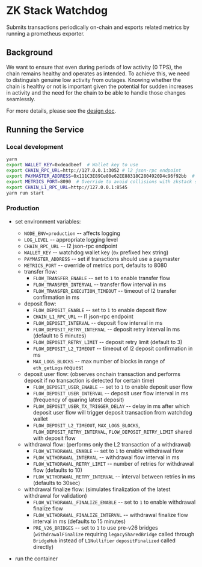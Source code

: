 # ZK Stack Watchdog
Submits transactions periodically on-chain and exports related metrics by
running a prometheus exporter.

## Background
We want to ensure that even during periods of low activity (0 TPS), the chain
remains healthy and operates as intended. To achieve this, we need to
distinguish genuine low activity from outages. Knowing whether the chain is
healthy or not is important given the potential for sudden increases in activity
and the need for the chain to be able to handle those changes seamlessly.

For more details, please see the [design doc](https://www.notion.so/matterlabs/Era-Watchdog-e7ff2347c1cc4a2fa69de08d36caef16?pvs=4).

## Running the Service

### Local development

```bash
yarn
export WALLET_KEY=0xdeadbeef  # Wallet key to use
export CHAIN_RPC_URL=http://127.0.0.1:3052 # l2 json-rpc endpoint
export PAYMASTER_ADDRESS=0x111C3E89Ce80e62EE88318C2804920D4c96f92bb  # if using paymaster for transactions
export METRICS_PORT=8090  # Override to avoid collisions with zkstack server
export CHAIN_L1_RPC_URL=http://127.0.0.1:8545
yarn run start
```

### Production

- set environment variables:
    - `NODE_ENV=production` -- affects logging
    - `LOG_LEVEL` -- appropriate logging level
    - `CHAIN_RPC_URL` -- l2 json-rpc endpoint
    - `WALLET_KEY` -- watchdog wallet key (`0x` prefixed hex string)
    - `PAYMASTER_ADDRESS` -- set if transctions should use a paymaster
    - `METRICS_PORT` -- override of metrics port, defaults to 8080
    - transfer flow:
        - `FLOW_TRANSFER_ENABLE` -- set to `1` to enable transfer flow
        - `FLOW_TRANSFER_INTERVAL` -- transfer flow interval in ms
        - `FLOW_TRANSFER_EXECUTION_TIMEOUT` -- timeout of l2 transfer confirmation in ms
    - deposit flow:
        - `FLOW_DEPOSIT_ENABLE` -- set to `1` to enable deposit flow
        - `CHAIN_L1_RPC_URL` -- l1 json-rpc endpoint
        - `FLOW_DEPOSIT_INTERVAL` -- deposit flow interval in ms
        - `FLOW_DEPOSIT_RETRY_INTERVAL` -- deposit retry interval in ms (default to 5 minutes)
        - `FLOW_DEPOSIT_RETRY_LIMIT` -- deposit retry limit (default to 3)
        - `FLOW_DEPOSIT_L2_TIMEOUT` -- timeout of l2 deposit confirmation in ms
        - `MAX_LOGS_BLOCKS` -- max number of blocks in range of `eth_getLogs` request
    - deposit user flow: (observes onchain transaction and performs deposit if no transaction is detected for certain time)
        - `FLOW_DEPOSIT_USER_ENABLE` -- set to `1` to enable deposit user flow
        - `FLOW_DEPOSIT_USER_INTERVAL` -- deposit user flow interval in ms (frequency of quaring latest deposit)
        - `FLOW_DEPOSIT_USER_TX_TRIGGER_DELAY` -- delay in ms after which deposit user flow will trigger deposit transaction from watchdog wallet
        - `FLOW_DEPOSIT_L2_TIMEOUT`, `MAX_LOGS_BLOCKS`, `FLOW_DEPOSIT_RETRY_INTERVAL`, `FLOW_DEPOSIT_RETRY_LIMIT` shared with deposit flow
    - withdrawal flow: (performs only the L2 transaction of a withdrawal)
        - `FLOW_WITHDRAWAL_ENABLE` -- set to `1` to enable withdrawal flow
        - `FLOW_WITHDRAWAL_INTERVAL` -- withdrawal flow interval in ms
        - `FLOW_WITHDRAWAL_RETRY_LIMIT` -- number of retries for withdrawal flow (defaults to 10)
        - `FLOW_WITHDRAWAL_RETRY_INTERVAL` -- interval between retries in ms (defaults to 30sec)
    - withdrawal finalize flow: (simulates finalization of the latest withdrawal for validation)
        - `FLOW_WITHDRAWAL_FINALIZE_ENABLE` -- set to `1` to enable withdrawal finalize flow
        - `FLOW_WITHDRAWAL_FINALIZE_INTERVAL` -- withdrawal finalize flow interval in ms (defaults to 15 minutes)
        - `PRE_V26_BRIDGES` -- set to `1` to use pre-v26 bridges (`withdrawalFinalize` requiring `legacySharedBridge` called through `BridgeHub` instead of `L1Nullifier` `depositFinalized` called directly)

- run the container